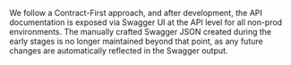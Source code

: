 We follow a Contract-First approach, and after development, the API documentation is exposed via Swagger UI at the API level for all non-prod environments.
The manually crafted Swagger JSON created during the early stages is no longer maintained beyond that point, as any future changes are automatically reflected in the Swagger output.